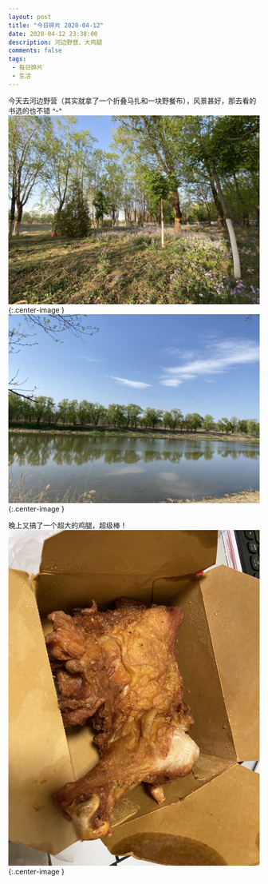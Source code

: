 ```yaml
---
layout: post
title: "今日碎片 2020-04-12"
date: 2020-04-12 23:38:00
description: 河边野营、大鸡腿
comments: false
tags: 
 - 每日碎片
 - 生活
---
```

今天去河边野营（其实就拿了一个折叠马扎和一块野餐布），风景甚好，那去看的书选的也不错 ^-^
![](/resource/images/2020-04-12-today-tips/野营-1.jpg){:.center-image }
![](/resource/images/2020-04-12-today-tips/野营-2.jpg){:.center-image }

晚上又搞了一个超大的鸡腿，超级棒！
![](/resource/images/2020-04-12-today-tips/大鸡腿.jpg){:.center-image }